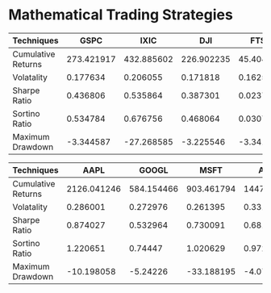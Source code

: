 # Mathematical Trading Strategies

 Techniques| GSPC | IXIC | DJI | FTSE | W5000
------|------|-----|------|------|-----|
Cumulative Returns | 273.421917 | 432.885602 | 226.902235 | 45.404501 | 255.559393 
Volatality | 0.177634 | 0.206055 | 0.171818 | 0.162515 |   0.181674  
Sharpe Ratio | 0.436806 | 0.535864 | 0.387301 | 0.023785 |    0.410781  
Sortino Ratio | 0.534784 | 0.676756 | 0.468064 | 0.03072 |     0.502423 
Maximum Drawdown | -3.344587 | -27.268585 | -3.225546 | -3.341905 | -3.731522

 Techniques| AAPL | GOOGL | MSFT | AMZN | IBM
 ------|------|-----|------|------|-----|
 Cumulative Returns | 2126.041246 | 584.154466 |  903.461794 | 1447.889863  | 0.796514  
 Volatality | 0.286001 |  0.272976  |   0.261395   |  0.331799 |   0.22404  
 Sharpe Ratio | 0.874027 |    0.532964  |   0.730091  |     0.681021 |     0.102996   
 Sortino Ratio | 1.220651 |       0.74447 |     1.020629 |      0.9725 |     0.130061
 Maximum Drawdown | -10.198058 | -5.24226  | -33.188195 | -4.070504 | -2.619289 
